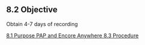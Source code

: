 ## 8.2 Objective

Obtain 4-7 days of recording


<div class="center">
<div class="btn-group">
  <a href=":pages_path:/manuals/pap-encore-anywhere/8-01-purpose.md" class="btn btn-default">
    <span class="glyphicon glyphicon-chevron-left"></span>
    8.1 Purpose
  </a>

  <a href=":pages_path:/manuals/pap-encore-anywhere" class="btn btn-default">
    <span class="glyphicon glyphicon-chevron-up"></span>
    PAP and Encore Anywhere
  </a>

  <a href=":pages_path:/manuals/pap-encore-anywhere/8-03-procedure.md" class="btn btn-success">
    8.3 Procedure
    <span class="glyphicon glyphicon-chevron-right"></span>
  </a>
</div>
</div>
